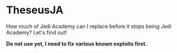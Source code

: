 # TheseusJA

How much of Jedi Academy can I replace before it stops being Jedi Academy? Let's find out!

**Do not use yet, I need to fix various known exploits first.**
